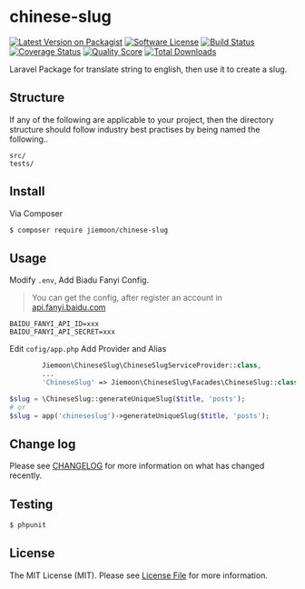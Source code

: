# chinese-slug

[![Latest Version on Packagist][ico-version]][link-packagist]
[![Software License][ico-license]](LICENSE.md)
[![Build Status][ico-travis]][link-travis]
[![Coverage Status][ico-scrutinizer]][link-scrutinizer]
[![Quality Score][ico-code-quality]][link-code-quality]
[![Total Downloads][ico-downloads]][link-downloads]

Laravel Package for translate string to english, then use it to create a slug.

## Structure

If any of the following are applicable to your project, then the directory structure should follow industry best practises by being named the following..

```
src/
tests/
```


## Install

Via Composer

``` bash
$ composer require jiemoon/chinese-slug
```

## Usage

Modify `.env`, Add Biadu Fanyi Config. 
> You can get the config, after register an account in [api.fanyi.baidu.com](http://api.fanyi.baidu.com/api/trans/product/index)
```
BAIDU_FANYI_API_ID=xxx
BAIDU_FANYI_API_SECRET=xxx
```

Edit `cofig/app.php` Add Provider and Alias
```php
        Jiemoon\ChineseSlug\ChineseSlugServiceProvider::class,
        ...
        'ChineseSlug' => Jiemoon\ChineseSlug\Facades\ChineseSlug::class,
```

``` php
$slug = \ChineseSlug::generateUniqueSlug($title, 'posts');
# or
$slug = app('chineseslug')->generateUniqueSlug($title, 'posts');
```

## Change log

Please see [CHANGELOG](CHANGELOG.md) for more information on what has changed recently.

## Testing

``` bash
$ phpunit
```

## License

The MIT License (MIT). Please see [License File](LICENSE.md) for more information.

[ico-version]: https://img.shields.io/packagist/v/jiemoon/chinese-slug.svg?style=flat-square
[ico-license]: https://img.shields.io/badge/license-MIT-brightgreen.svg?style=flat-square
[ico-travis]: https://img.shields.io/travis/jiemoon/chinese-slug/master.svg?style=flat-square
[ico-scrutinizer]: https://img.shields.io/scrutinizer/coverage/g/jiemoon/chinese-slug.svg?style=flat-square
[ico-code-quality]: https://img.shields.io/scrutinizer/g/jiemoon/chinese-slug.svg?style=flat-square
[ico-downloads]: https://img.shields.io/packagist/dt/jiemoon/chinese-slug.svg?style=flat-square

[link-packagist]: https://packagist.org/packages/jiemoon/chinese-slug
[link-travis]: https://travis-ci.org/jiemoon/chinese-slug
[link-scrutinizer]: https://scrutinizer-ci.com/g/jiemoon/chinese-slug/code-structure
[link-code-quality]: https://scrutinizer-ci.com/g/jiemoon/chinese-slug
[link-downloads]: https://packagist.org/packages/jiemoon/chinese-slug
[link-contributors]: ../../contributors
